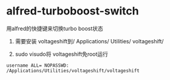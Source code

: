 # alfred-turboboost-switch
用alfred的快捷键来切换turbo boost状态



1. 需要安装 voltageshift到/ Applications/ Utilities/ voltageshift/

2. sudo visudo将 voltageshift免root运行

```username ALL= NOPASSWD: /Applications/Utilities/voltageshift/voltageshift```

